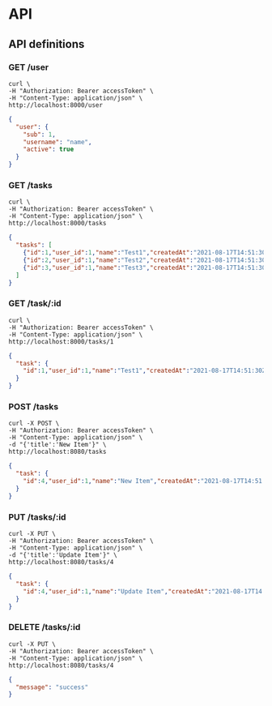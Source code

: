# API

## API definitions

### GET /user

```
curl \
-H "Authorization: Bearer accessToken" \
-H "Content-Type: application/json" \
http://localhost:8000/user
```

```json
{
  "user": {
    "sub": 1,
    "username": "name",
    "active": true
  }
}
```

### GET /tasks

```
curl \
-H "Authorization: Bearer accessToken" \
-H "Content-Type: application/json" \
http://localhost:8000/tasks
```

```json
{
  "tasks": [
    {"id":1,"user_id":1,"name":"Test1","createdAt":"2021-08-17T14:51:30Z"},
    {"id":2,"user_id":1,"name":"Test2","createdAt":"2021-08-17T14:51:30Z"},
    {"id":3,"user_id":1,"name":"Test3","createdAt":"2021-08-17T14:51:30Z"}
  ]
}
```

### GET /task/:id

```
curl \
-H "Authorization: Bearer accessToken" \
-H "Content-Type: application/json" \
http://localhost:8000/tasks/1
```

```json
{
  "task": {
    "id":1,"user_id":1,"name":"Test1","createdAt":"2021-08-17T14:51:30Z"
  }
}
```

### POST /tasks

```
curl -X POST \
-H "Authorization: Bearer accessToken" \
-H "Content-Type: application/json" \
-d "{'title':'New Item'}" \
http://localhost:8080/tasks
```

```json
{
  "task": {
    "id":4,"user_id":1,"name":"New Item","createdAt":"2021-08-17T14:51:30Z"
  }
}
```

### PUT /tasks/:id

```
curl -X PUT \
-H "Authorization: Bearer accessToken" \
-H "Content-Type: application/json" \
-d "{'title':'Update Item'}" \
http://localhost:8080/tasks/4
```

```json
{
  "task": {
    "id":4,"user_id":1,"name":"Update Item","createdAt":"2021-08-17T14:51:30Z"
  }
}
```

### DELETE /tasks/:id

```
curl -X PUT \
-H "Authorization: Bearer accessToken" \
-H "Content-Type: application/json" \
http://localhost:8080/tasks/4
```

```json
{
  "message": "success"
}
```
